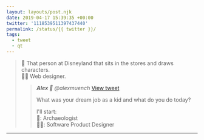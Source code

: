```yaml
---
layout: layouts/post.njk
date: 2019-04-17 15:39:35 +00:00
twitter: '1118539511397437440'
permalink: /status/{{ twitter }}/
tags: 
  - tweet
  - qt
---
```


> 👶 That person at Disneyland that sits in the stores and draws characters.  
> 👩‍💻 Web designer. 
> 
> > <cite>**Alex 🌚** @alexmuench</cite> [View tweet](https://twitter.com/alexmuench/status/1118078699696480256)
> > 
> > What was your dream job as a kid and what do you do today?
> > 
> > I'll start:  
> > 👶: Archaeologist  
> > 🧔🏻: Software Product Designer

---
